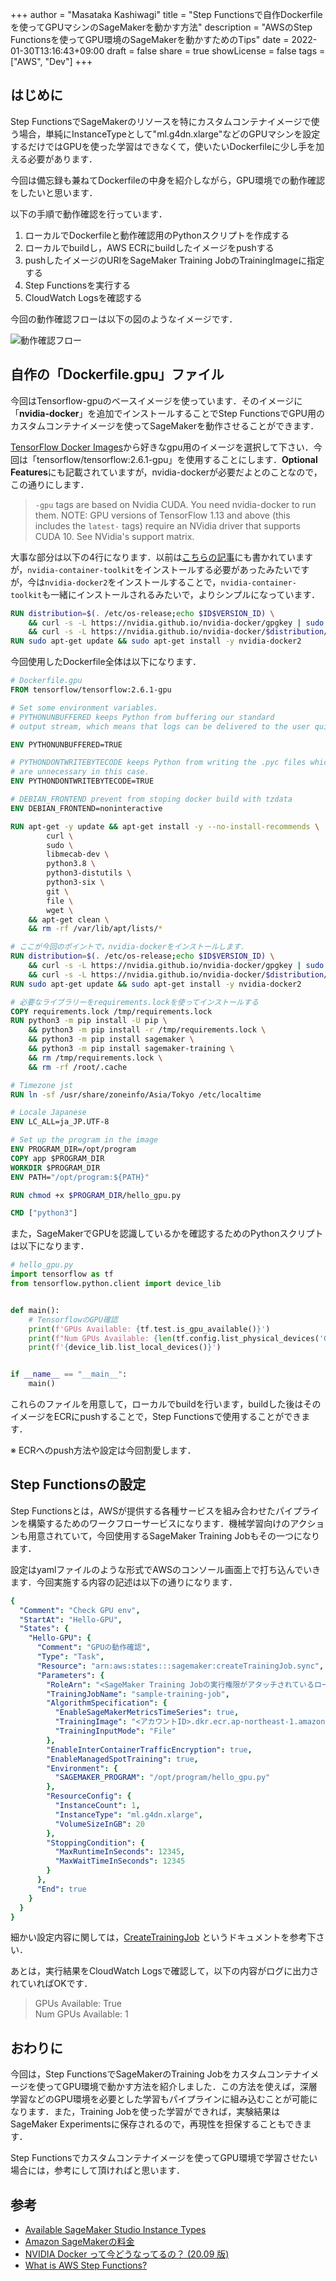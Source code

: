 +++
author = "Masataka Kashiwagi"
title = "Step Functionsで自作Dockerfileを使ってGPUマシンのSageMakerを動かす方法"
description = "AWSのStep Functionsを使ってGPU環境のSageMakerを動かすためのTips"
date = 2022-01-30T13:16:43+09:00
draft = false
share = true
showLicense = false
tags = ["AWS", "Dev"]
+++

## はじめに
Step FunctionsでSageMakerのリソースを特にカスタムコンテナイメージで使う場合，単純にInstanceTypeとして"ml.g4dn.xlarge"などのGPUマシンを設定するだけではGPUを使った学習はできなくて，使いたいDockerfileに少し手を加える必要があります．

今回は備忘録も兼ねてDockerfileの中身を紹介しながら，GPU環境での動作確認をしたいと思います．

以下の手順で動作確認を行っています．
1. ローカルでDockerfileと動作確認用のPythonスクリプトを作成する
2. ローカルでbuildし，AWS ECRにbuildしたイメージをpushする
3. pushしたイメージのURIをSageMaker Training JobのTrainingImageに指定する
4. Step Functionsを実行する
5. CloudWatch Logsを確認する

今回の動作確認フローは以下の図のようなイメージです．

![動作確認フロー](../../img/aws-gpu-img1.png "aws-gpu")

## 自作の「Dockerfile.gpu」ファイル
今回はTensorflow-gpuのベースイメージを使っています．そのイメージに「**nvidia-docker**」を追加でインストールすることでStep FunctionsでGPU用のカスタムコンテナイメージを使ってSageMakerを動作させることができます．

[TensorFlow Docker Images](https://hub.docker.com/r/tensorflow/tensorflow/)から好きなgpu用のイメージを選択して下さい．今回は「tensorflow/tensorflow:2.6.1-gpu」を使用することにします．**Optional Features**にも記載されていますが，nvidia-dockerが必要だよとのことなので，この通りにします．

> `-gpu` tags are based on Nvidia CUDA. You need nvidia-docker to run them. NOTE: GPU versions of TensorFlow 1.13 and above (this includes the `latest-` tags) require an NVidia driver that supports CUDA 10. See NVidia's support matrix.

大事な部分は以下の4行になります．以前は[こちらの記事](https://medium.com/nvidiajapan/nvidia-docker-%E3%81%A3%E3%81%A6%E4%BB%8A%E3%81%A9%E3%81%86%E3%81%AA%E3%81%A3%E3%81%A6%E3%82%8B%E3%81%AE-20-09-%E7%89%88-558fae883f44)にも書かれていますが，`nvidia-container-toolkit`をインストールする必要があったみたいですが，今は`nvidia-docker2`をインストールすることで，`nvidia-container-toolkit`も一緒にインストールされるみたいで，よりシンプルになっています．
```dockerfile
RUN distribution=$(. /etc/os-release;echo $ID$VERSION_ID) \
    && curl -s -L https://nvidia.github.io/nvidia-docker/gpgkey | sudo apt-key add - \
    && curl -s -L https://nvidia.github.io/nvidia-docker/$distribution/nvidia-docker.list | sudo tee /etc/apt/sources.list.d/nvidia-docker.list
RUN sudo apt-get update && sudo apt-get install -y nvidia-docker2
```

今回使用したDockerfile全体は以下になります．

```dockerfile
# Dockerfile.gpu
FROM tensorflow/tensorflow:2.6.1-gpu

# Set some environment variables.
# PYTHONUNBUFFERED keeps Python from buffering our standard
# output stream, which means that logs can be delivered to the user quickly.

ENV PYTHONUNBUFFERED=TRUE

# PYTHONDONTWRITEBYTECODE keeps Python from writing the .pyc files which
# are unnecessary in this case.
ENV PYTHONDONTWRITEBYTECODE=TRUE

# DEBIAN_FRONTEND prevent from stoping docker build with tzdata
ENV DEBIAN_FRONTEND=noninteractive

RUN apt-get -y update && apt-get install -y --no-install-recommends \
        curl \
        sudo \
        libmecab-dev \
        python3.8 \
        python3-distutils \
        python3-six \
        git \
        file \
        wget \
    && apt-get clean \
    && rm -rf /var/lib/apt/lists/*

# ここが今回のポイントで，nvidia-dockerをインストールします．
RUN distribution=$(. /etc/os-release;echo $ID$VERSION_ID) \
    && curl -s -L https://nvidia.github.io/nvidia-docker/gpgkey | sudo apt-key add - \
    && curl -s -L https://nvidia.github.io/nvidia-docker/$distribution/nvidia-docker.list | sudo tee /etc/apt/sources.list.d/nvidia-docker.list
RUN sudo apt-get update && sudo apt-get install -y nvidia-docker2

# 必要なライブラリーをrequirements.lockを使ってインストールする
COPY requirements.lock /tmp/requirements.lock
RUN python3 -m pip install -U pip \
    && python3 -m pip install -r /tmp/requirements.lock \
    && python3 -m pip install sagemaker \
    && python3 -m pip install sagemaker-training \
    && rm /tmp/requirements.lock \
    && rm -rf /root/.cache

# Timezone jst
RUN ln -sf /usr/share/zoneinfo/Asia/Tokyo /etc/localtime

# Locale Japanese
ENV LC_ALL=ja_JP.UTF-8

# Set up the program in the image
ENV PROGRAM_DIR=/opt/program
COPY app $PROGRAM_DIR
WORKDIR $PROGRAM_DIR
ENV PATH="/opt/program:${PATH}"

RUN chmod +x $PROGRAM_DIR/hello_gpu.py

CMD ["python3"]
```

また，SageMakerでGPUを認識しているかを確認するためのPythonスクリプトは以下になります．

```python
# hello_gpu.py
import tensorflow as tf
from tensorflow.python.client import device_lib


def main():
    # TensorflowのGPU確認
    print(f'GPUs Available: {tf.test.is_gpu_available()}')
    print(f"Num GPUs Available: {len(tf.config.list_physical_devices('GPU'))}")
    print(f'{device_lib.list_local_devices()}')


if __name__ == "__main__":
    main()
```

これらのファイルを用意して，ローカルでbuildを行います，buildした後はそのイメージをECRにpushすることで，Step Functionsで使用することができます．

※ ECRへのpush方法や設定は今回割愛します．

## Step Functionsの設定
Step Functionsとは，AWSが提供する各種サービスを組み合わせたパイプラインを構築するためのワークフローサービスになります．機械学習向けのアクションも用意されていて，今回使用するSageMaker Training Jobもその一つになります．

設定はyamlファイルのような形式でAWSのコンソール画面上で打ち込んでいきます．今回実施する内容の記述は以下の通りになります．

```yml
{
  "Comment": "Check GPU env",
  "StartAt": "Hello-GPU",
  "States": {
    "Hello-GPU": {
      "Comment": "GPUの動作確認",
      "Type": "Task",
      "Resource": "arn:aws:states:::sagemaker:createTrainingJob.sync",
      "Parameters": {
        "RoleArn": "<SageMaker Training Jobの実行権限がアタッチされているロール>",
        "TrainingJobName": "sample-training-job",
        "AlgorithmSpecification": {
          "EnableSageMakerMetricsTimeSeries": true,
          "TrainingImage": "<アカウントID>.dkr.ecr.ap-northeast-1.amazonaws.com/sample:latest-gpu",
          "TrainingInputMode": "File"
        },
        "EnableInterContainerTrafficEncryption": true,
        "EnableManagedSpotTraining": true,
        "Environment": {
          "SAGEMAKER_PROGRAM": "/opt/program/hello_gpu.py"
        },
        "ResourceConfig": {
          "InstanceCount": 1,
          "InstanceType": "ml.g4dn.xlarge",
          "VolumeSizeInGB": 20
        },
        "StoppingCondition": {
          "MaxRuntimeInSeconds": 12345,
          "MaxWaitTimeInSeconds": 12345
        }
      },
      "End": true
    }
  }
}
```

細かい設定内容に関しては，[CreateTrainingJob](https://docs.aws.amazon.com/sagemaker/latest/APIReference/API_CreateTrainingJob.html) というドキュメントを参考下さい．

あとは，実行結果をCloudWatch Logsで確認して，以下の内容がログに出力されていればOKです．

> GPUs Available: True \
Num GPUs Available: 1

## おわりに
今回は，Step FunctionsでSageMakerのTraining Jobをカスタムコンテナイメージを使ってGPU環境で動かす方法を紹介しました．この方法を使えば，深層学習などのGPU環境を必要とした学習もパイプラインに組み込むことが可能になります．また，Training Jobを使った学習ができれば，実験結果はSageMaker Experimentsに保存されるので，再現性を担保することもできます．

Step Functionsでカスタムコンテナイメージを使ってGPU環境で学習させたい場合には，参考にして頂ければと思います．

## 参考
- [Available SageMaker Studio Instance Types](https://github.com/awsdocs/amazon-sagemaker-developer-guide/blob/master/doc_source/notebooks-available-instance-types.md)
- [Amazon SageMakerの料金](https://aws.amazon.com/jp/sagemaker/pricing/)
- [NVIDIA Docker って今どうなってるの？ (20.09 版)](https://medium.com/nvidiajapan/nvidia-docker-%E3%81%A3%E3%81%A6%E4%BB%8A%E3%81%A9%E3%81%86%E3%81%AA%E3%81%A3%E3%81%A6%E3%82%8B%E3%81%AE-20-09-%E7%89%88-558fae883f44)
- [What is AWS Step Functions?](https://docs.aws.amazon.com/step-functions/latest/dg/welcome.html)